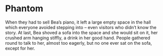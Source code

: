 Phantom
=======When they had to sell Bea’s piano, it left a large empty space in the hall which everyone avoided stepping into – even visitors who didn’t know the story. At last, Bea shoved a sofa into the space and she would sit on it, her crushed arm hanging stiffly, a drink in her good hand. People gathered round to talk to her, almost too eagerly, but no one ever sat on the sofa, except for her.